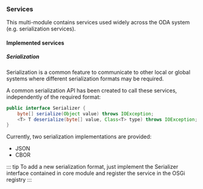 ### Services

This multi-module contains services used widely across the ODA system (e.g. serialization services).

#### Implemented services

##### Serialization

Serialization is a common feature to communicate to other local or global systems where different serialization formats may be required.

A common serialization API has been created to call these services, independently of the required format:
```java
public interface Serializer {
    byte[] serialize(Object value) throws IOException;
    <T> T deserialize(byte[] value, Class<T> type) throws IOException;
}
```

Currently, two serialization implementations are provided:
* JSON
* CBOR

::: tip
To add a new serialization format, just implement the Serializer interface contained in core module and register the service in the OSGi registry
:::
